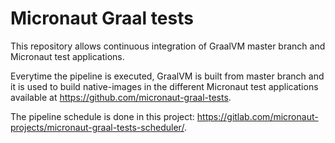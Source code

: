 # Micronaut Graal tests #

This repository allows continuous integration of GraalVM master branch and Micronaut test applications.

Everytime the pipeline is executed, GraalVM is built from master branch and it is used to build native-images in the different Micronaut test applications available at https://github.com/micronaut-graal-tests.

The pipeline schedule is done in this project: https://gitlab.com/micronaut-projects/micronaut-graal-tests-scheduler/.
